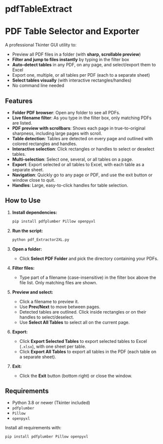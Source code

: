 # pdfTableExtract
# PDF Table Selector and Exporter

A professional Tkinter GUI utility to:
- Preview all PDF files in a folder (with **sharp, scrollable preview**)
- **Filter and jump to files instantly** by typing in the filter box
- **Auto-detect tables** in any PDF, on any page, and select/export them to Excel
- Export one, multiple, or all tables per PDF (each to a separate sheet)
- **Select tables visually** (with interactive rectangles/handles)
- No command line needed

## Features

- **Folder PDF browser**: Open any folder to see all PDFs.
- **Live filename filter**: As you type in the filter box, only matching PDFs are listed.
- **PDF preview with scrollbars**: Shows each page in true-to-original sharpness, including large pages with scroll.
- **Table detection**: Tables are detected on every page and outlined with colored rectangles and handles.
- **Interactive selection**: Click rectangles or handles to select or deselect tables.
- **Multi-selection**: Select one, several, or all tables on a page.
- **Export**: Export selected or all tables to Excel, with each table as a separate sheet.
- **Navigation**: Quickly go to any page or PDF, and use the exit button or window close to quit.
- **Handles**: Large, easy-to-click handles for table selection.

## How to Use

1. **Install dependencies:**
    ```sh
    pip install pdfplumber Pillow openpyxl
    ```

2. **Run the script:**
    ```sh
    python pdf_Extractor2XL.py
    ```

3. **Open a folder:**
   - Click **Select PDF Folder** and pick the directory containing your PDFs.

4. **Filter files:**
   - Type part of a filename (case-insensitive) in the filter box above the file list. Only matching files are shown.

5. **Preview and select:**
   - Click a filename to preview it.
   - Use **Prev/Next** to move between pages.
   - Detected tables are outlined. Click inside rectangles or on their handles to select/deselect.
   - Use **Select All Tables** to select all on the current page.

6. **Export:**
   - Click **Export Selected Tables** to export selected tables to Excel (`.xlsx`), with one sheet per table.
   - Click **Export All Tables** to export all tables in the PDF (each table on a separate sheet).

7. **Exit:**
   - Click the **Exit** button (bottom right) or close the window.

## Requirements

- Python 3.8 or newer (Tkinter included)
- `pdfplumber`
- `Pillow`
- `openpyxl`

Install all requirements with:
```sh
pip install pdfplumber Pillow openpyxl

